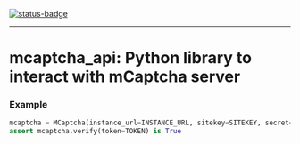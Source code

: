 [![status-badge](https://ci.batsense.net/api/badges/106/status.svg)](https://ci.batsense.net/repos/106)

---

# mcaptcha_api: Python library to interact with mCaptcha server

### Example

```python
mcaptcha = MCaptcha(instance_url=INSTANCE_URL, sitekey=SITEKEY, secret=SECRET)
assert mcaptcha.verify(token=TOKEN) is True
```
